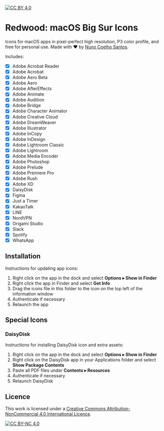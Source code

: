 [![CC BY 4.0](https://img.shields.io/badge/License-CC%20BY%20NC%204.0-lightgrey.svg)](https://creativecommons.org/licenses/by-nc/4.0/legalcode)

# Redwood: macOS Big Sur Icons

Icons for macOS apps in pixel-perfect high resolution, P3 color profile, and free for personal use. Made with ♥️ by [Nuno Coelho Santos](http://nunocoelhosantos.com).

Includes:

- [x] Adobe Acrobat Reader
- [x] Adobe Acrobat
- [x] Adobe Aero Beta
- [x] Adobe Aero
- [x] Adobe AfterEffects
- [x] Adobe Animate
- [x] Adobe Audition
- [x] Adobe Bridge
- [x] Adobe Character Animator
- [x] Adobe Creative Cloud
- [x] Adobe DreamWeaver
- [x] Adobe Illustrator
- [x] Adobe InCopy
- [x] Adobe InDesign
- [x] Adobe Lightroom Classic
- [x] Adobe Lightroom
- [x] Adobe Media Encoder
- [x] Adobe Photoshop
- [x] Adobe Prelude
- [x] Adobe Premiere Pro
- [x] Adobe Rush
- [x] Adobe XD
- [x] DaisyDisk
- [x] Figma
- [x] Just a Timer
- [x] KakaoTalk
- [x] LINE
- [x] NordVPN
- [x] Origami Studio
- [x] Slack
- [x] Spotify
- [x] WhatsApp

## Installation

Instructions for updating app icons:

  1.  Right click on the app in the dock and select **Options ▸ Show in Finder**
  2.  Right click the app in Finder and select **Get Info**
  3.  Drag the icons file in this folder to the icon on the top left of the information window
  4.  Authenticate if necessary
  5.  Relaunch the app

## Special Icons

### DaisyDisk

Instructions for installing DaisyDisk icon and extra assets:

  1.  Right click on the app in the dock and select **Options ▸ Show in Finder**
  1.  Right click on the DaisyDisk app in your Applications folder and select **Show Package Contents**
  3.  Paste all PDF files under **Contents ▸ Resources**
  4.  Authenticate if necessary
  5.  Relaunch DaisyDisk

## Licence

This work is licensed under a [Creative Commons Attribution-NonCommercial 4.0 International Licence](https://creativecommons.org/licenses/by-nc/4.0/legalcode).

[![CC BY-NC 4.0](https://licensebuttons.net/l/by-nc/4.0/88x31.png)](https://creativecommons.org/licenses/by-nc/4.0/legalcode)
